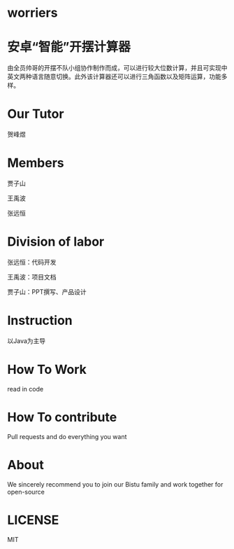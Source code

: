 # worriers

安卓“智能”开摆计算器
====
由全员帅哥的开摆不队小组协作制作而成，可以进行较大位数计算，并且可实现中英文两种语言随意切换。此外该计算器还可以进行三角函数以及矩阵运算，功能多样。

Our Tutor
====
贺峰煜

Members
====
贾子山

王禹波

张远恒

Division of labor
====
张远恒：代码开发

王禹波：项目文档

贾子山：PPT撰写、产品设计

Instruction
====
以Java为主导

How To Work
====
read in code

How To contribute
====
Pull requests and do everything you want

About
====
We sincerely recommend you to join our Bistu family and work together for open-source

LICENSE
====
MIT
